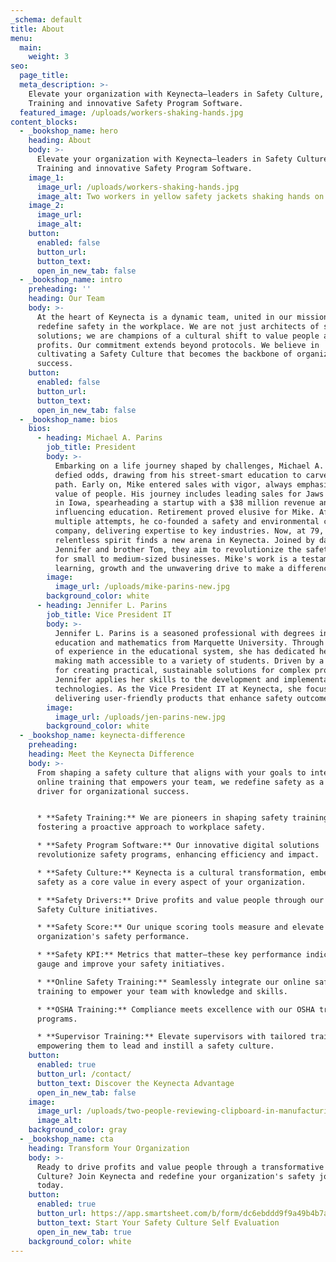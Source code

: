 ```yaml
---
_schema: default
title: About
menu:
  main:
    weight: 3
seo:
  page_title:
  meta_description: >-
    Elevate your organization with Keynecta—leaders in Safety Culture, Safety
    Training and innovative Safety Program Software.
  featured_image: /uploads/workers-shaking-hands.jpg
content_blocks:
  - _bookshop_name: hero
    heading: About
    body: >-
      Elevate your organization with Keynecta—leaders in Safety Culture, Safety
      Training and innovative Safety Program Software.
    image_1:
      image_url: /uploads/workers-shaking-hands.jpg
      image_alt: Two workers in yellow safety jackets shaking hands on a jobsite
    image_2:
      image_url:
      image_alt:
    button:
      enabled: false
      button_url:
      button_text:
      open_in_new_tab: false
  - _bookshop_name: intro
    preheading: ''
    heading: Our Team
    body: >-
      At the heart of Keynecta is a dynamic team, united in our mission to
      redefine safety in the workplace. We are not just architects of safety
      solutions; we are champions of a cultural shift to value people and drive
      profits. Our commitment extends beyond protocols. We believe in
      cultivating a Safety Culture that becomes the backbone of organizational
      success.
    button:
      enabled: false
      button_url:
      button_text:
      open_in_new_tab: false
  - _bookshop_name: bios
    bios:
      - heading: Michael A. Parins
        job_title: President
        body: >-
          Embarking on a life journey shaped by challenges, Michael A. Parins
          defied odds, drawing from his street-smart education to carve a unique
          path. Early on, Mike entered sales with vigor, always emphasizing the
          value of people. His journey includes leading sales for Jaws of Life
          in Iowa, spearheading a startup with a $38 million revenue and later,
          influencing education. Retirement proved elusive for Mike. After
          multiple attempts, he co-founded a safety and environmental consulting
          company, delivering expertise to key industries. Now, at 79, Mike's
          relentless spirit finds a new arena in Keynecta. Joined by daughter
          Jennifer and brother Tom, they aim to revolutionize the safety culture
          for small to medium-sized businesses. Mike's work is a testament to
          learning, growth and the unwavering drive to make a difference.
        image:
          image_url: /uploads/mike-parins-new.jpg
        background_color: white
      - heading: Jennifer L. Parins
        job_title: Vice President IT
        body: >-
          Jennifer L. Parins is a seasoned professional with degrees in
          education and mathematics from Marquette University. Through decades
          of experience in the educational system, she has dedicated herself to
          making math accessible to a variety of students. Driven by a passion
          for creating practical, sustainable solutions for complex problems,
          Jennifer applies her skills to the development and implementation of
          technologies. As the Vice President IT at Keynecta, she focuses on
          delivering user-friendly products that enhance safety outcomes.
        image:
          image_url: /uploads/jen-parins-new.jpg
        background_color: white
  - _bookshop_name: keynecta-difference
    preheading:
    heading: Meet the Keynecta Difference
    body: >-
      From shaping a safety culture that aligns with your goals to integrating
      online training that empowers your team, we redefine safety as a strategic
      driver for organizational success.


      * **Safety Training:** We are pioneers in shaping safety training and
      fostering a proactive approach to workplace safety.

      * **Safety Program Software:** Our innovative digital solutions
      revolutionize safety programs, enhancing efficiency and impact.

      * **Safety Culture:** Keynecta is a cultural transformation, embedding
      safety as a core value in every aspect of your organization.

      * **Safety Drivers:** Drive profits and value people through our strategic
      Safety Culture initiatives.

      * **Safety Score:** Our unique scoring tools measure and elevate your
      organization's safety performance.

      * **Safety KPI:** Metrics that matter—these key performance indicators
      gauge and improve your safety initiatives.

      * **Online Safety Training:** Seamlessly integrate our online safety
      training to empower your team with knowledge and skills.

      * **OSHA Training:** Compliance meets excellence with our OSHA training
      programs.

      * **Supervisor Training:** Elevate supervisors with tailored training,
      empowering them to lead and instill a safety culture.
    button:
      enabled: true
      button_url: /contact/
      button_text: Discover the Keynecta Advantage
      open_in_new_tab: false
    image:
      image_url: /uploads/two-people-reviewing-clipboard-in-manufacturing-environment.jpg
      image_alt:
    background_color: gray
  - _bookshop_name: cta
    heading: Transform Your Organization
    body: >-
      Ready to drive profits and value people through a transformative Safety
      Culture? Join Keynecta and redefine your organization's safety journey
      today.
    button:
      enabled: true
      button_url: https://app.smartsheet.com/b/form/dc6ebddd9f9a49b4b7a87e7d705fa150
      button_text: Start Your Safety Culture Self Evaluation
      open_in_new_tab: true
    background_color: white
---
```

